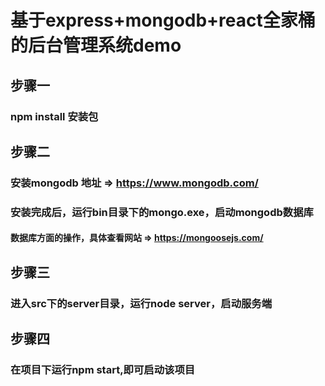 # 基于express+mongodb+react全家桶的后台管理系统demo

## 步骤一

### npm install 安装包

## 步骤二

### 安装mongodb 地址 => https://www.mongodb.com/

### 安装完成后，运行bin目录下的mongo.exe，启动mongodb数据库

#### 数据库方面的操作，具体查看网站 => https://mongoosejs.com/

## 步骤三

### 进入src下的server目录，运行node server，启动服务端

## 步骤四

### 在项目下运行npm start,即可启动该项目
